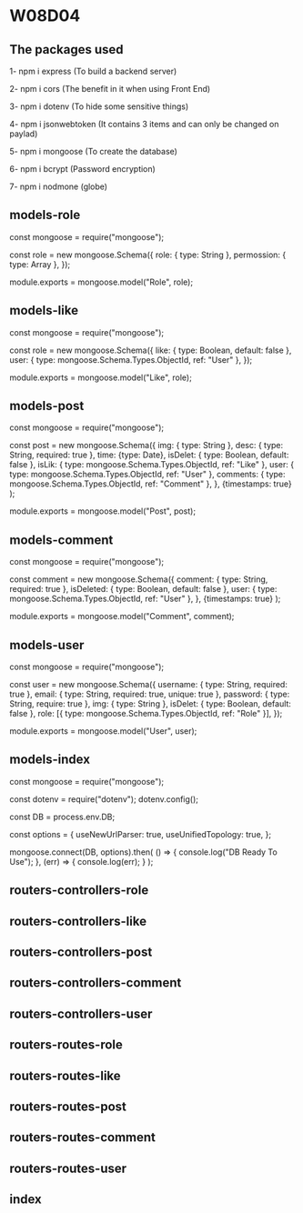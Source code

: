 # W08D04
## The packages used
1- npm i express (To build a backend server)

2- npm i cors (The benefit in it when using Front End)

3- npm i dotenv (To hide some sensitive things)

4- npm i jsonwebtoken (It contains 3 items and can only be changed on paylad)

5- npm i mongoose (To create the database)

6- npm i bcrypt (Password encryption)

7- npm i nodmone (globe)
## models-role


const mongoose = require("mongoose");


const role = new mongoose.Schema({
  role: { type: String },
  permossion: { type: Array },
});

module.exports = mongoose.model("Role", role);

## models-like

const mongoose = require("mongoose");


const role = new mongoose.Schema({
  like: { type: Boolean, default: false },
  user: { type: mongoose.Schema.Types.ObjectId, ref: "User" },
});


module.exports = mongoose.model("Like", role);

## models-post

const mongoose = require("mongoose");

const post = new mongoose.Schema({
  img: { type: String },
  desc: { type: String, required: true  },
  time: {type: Date},
  isDelet: { type: Boolean, default: false },
  isLik: { type: mongoose.Schema.Types.ObjectId, ref: "Like" },
  user: { type: mongoose.Schema.Types.ObjectId, ref: "User" },
  comments: { type: mongoose.Schema.Types.ObjectId, ref: "Comment" },
},
{timestamps: true}
);

module.exports = mongoose.model("Post", post);

## models-comment

const mongoose = require("mongoose");


const comment = new mongoose.Schema({
  comment: { type: String, required: true },
  isDeleted: { type: Boolean, default: false },
  user: { type: mongoose.Schema.Types.ObjectId, ref: "User" },
},
{timestamps: true}
);


module.exports = mongoose.model("Comment", comment);

## models-user

const mongoose = require("mongoose");

const user = new mongoose.Schema({
  username: { type: String, required: true },
  email: { type: String, required: true, unique: true },
  password: { type: String, require: true },
  img: { type: String },
  isDelet: { type: Boolean, default: false },
  role: [{ type: mongoose.Schema.Types.ObjectId, ref: "Role" }],
});


module.exports = mongoose.model("User", user);

## models-index

const mongoose = require("mongoose");


const dotenv = require("dotenv");
dotenv.config();

const DB = process.env.DB;

const options = {
  useNewUrlParser: true,
  useUnifiedTopology: true,
};

mongoose.connect(DB, options).then(
  () => {
    console.log("DB Ready To Use");
  },
  (err) => {
    console.log(err);
  }
);

## routers-controllers-role

## routers-controllers-like


## routers-controllers-post


## routers-controllers-comment


## routers-controllers-user




## routers-routes-role

## routers-routes-like


## routers-routes-post


## routers-routes-comment


## routers-routes-user


## index



